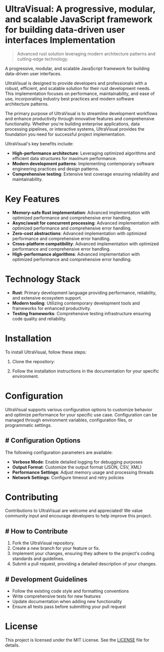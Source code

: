 <!-- fallback_UltraVisual_20250727053959_42192 -->

# UltraVisual: A progressive, modular, and scalable JavaScript framework for building data-driven user interfaces Implementation
> Advanced rust solution leveraging modern architecture patterns and cutting-edge technology.

A progressive, modular, and scalable JavaScript framework for building data-driven user interfaces.

UltraVisual is designed to provide developers and professionals with a robust, efficient, and scalable solution for their rust development needs. This implementation focuses on performance, maintainability, and ease of use, incorporating industry best practices and modern software architecture patterns.

The primary purpose of UltraVisual is to streamline development workflows and enhance productivity through innovative features and comprehensive functionality. Whether you're building enterprise applications, data processing pipelines, or interactive systems, UltraVisual provides the foundation you need for successful project implementation.

UltraVisual's key benefits include:

* **High-performance architecture**: Leveraging optimized algorithms and efficient data structures for maximum performance.
* **Modern development patterns**: Implementing contemporary software engineering practices and design patterns.
* **Comprehensive testing**: Extensive test coverage ensuring reliability and maintainability.

# Key Features

* **Memory-safe Rust implementation**: Advanced implementation with optimized performance and comprehensive error handling.
* **Async/await for concurrent processing**: Advanced implementation with optimized performance and comprehensive error handling.
* **Zero-cost abstractions**: Advanced implementation with optimized performance and comprehensive error handling.
* **Cross-platform compatibility**: Advanced implementation with optimized performance and comprehensive error handling.
* **High-performance algorithms**: Advanced implementation with optimized performance and comprehensive error handling.

# Technology Stack

* **Rust**: Primary development language providing performance, reliability, and extensive ecosystem support.
* **Modern tooling**: Utilizing contemporary development tools and frameworks for enhanced productivity.
* **Testing frameworks**: Comprehensive testing infrastructure ensuring code quality and reliability.

# Installation

To install UltraVisual, follow these steps:

1. Clone the repository:


2. Follow the installation instructions in the documentation for your specific environment.

# Configuration

UltraVisual supports various configuration options to customize behavior and optimize performance for your specific use case. Configuration can be managed through environment variables, configuration files, or programmatic settings.

## # Configuration Options

The following configuration parameters are available:

* **Verbose Mode**: Enable detailed logging for debugging purposes
* **Output Format**: Customize the output format (JSON, CSV, XML)
* **Performance Settings**: Adjust memory usage and processing threads
* **Network Settings**: Configure timeout and retry policies

# Contributing

Contributions to UltraVisual are welcome and appreciated! We value community input and encourage developers to help improve this project.

## # How to Contribute

1. Fork the UltraVisual repository.
2. Create a new branch for your feature or fix.
3. Implement your changes, ensuring they adhere to the project's coding standards and guidelines.
4. Submit a pull request, providing a detailed description of your changes.

## # Development Guidelines

* Follow the existing code style and formatting conventions
* Write comprehensive tests for new features
* Update documentation when adding new functionality
* Ensure all tests pass before submitting your pull request

# License

This project is licensed under the MIT License. See the [LICENSE](https://github.com/marcmotta/UltraVisual/blob/main/LICENSE) file for details.
